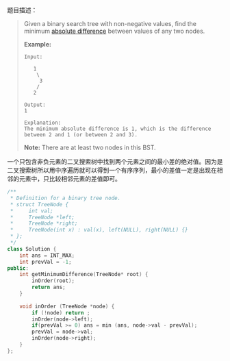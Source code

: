 题目描述：

> Given a binary search tree with non-negative values, find the minimum [absolute difference](https://en.wikipedia.org/wiki/Absolute_difference) between values of any two nodes.
>
> **Example:**
>
> ```
> Input:
>
>    1
>     \
>      3
>     /
>    2
>
> Output:
> 1
>
> Explanation:
> The minimum absolute difference is 1, which is the difference between 2 and 1 (or between 2 and 3).
>
> ```
>
> **Note:** There are at least two nodes in this BST.

一个只包含非负元素的二叉搜索树中找到两个元素之间的最小差的绝对值。因为是二叉搜索树所以用中序遍历就可以得到一个有序序列，最小的差值一定是出现在相邻的元素中，只比较相邻元素的差值即可。

```c++
/**
 * Definition for a binary tree node.
 * struct TreeNode {
 *     int val;
 *     TreeNode *left;
 *     TreeNode *right;
 *     TreeNode(int x) : val(x), left(NULL), right(NULL) {}
 * };
 */
class Solution {
    int ans = INT_MAX;
    int prevVal = -1;
public:
    int getMinimumDifference(TreeNode* root) {
        inOrder(root);
        return ans;
    }
    
    void inOrder (TreeNode *node) {
        if (!node) return ;
        inOrder(node->left);
        if(prevVal >= 0) ans = min (ans, node->val - prevVal);
        prevVal = node->val;
        inOrder(node->right);
    }
};
```


